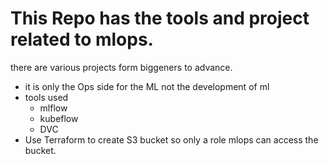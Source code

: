 # This Repo has the tools and project related to mlops.
there are various projects form biggeners to advance.
- it is only the Ops side for the ML not the development of ml
- tools used
    - mlflow
    - kubeflow
    - DVC
- Use Terraform to create S3 bucket so only a role mlops can access the bucket.